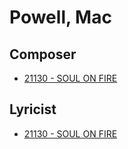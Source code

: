# Powell, Mac

## Composer

- [21130 - SOUL ON FIRE](/hymns/21130.md)

## Lyricist

- [21130 - SOUL ON FIRE](/hymns/21130.md)

